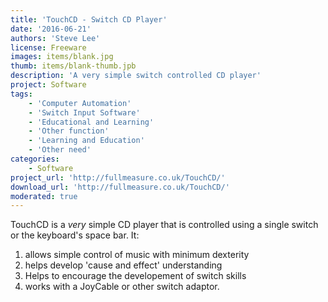 ```yaml
---
title: 'TouchCD - Switch CD Player'
date: '2016-06-21'
authors: 'Steve Lee'
license: Freeware
images: items/blank.jpg
thumb: items/blank-thumb.jpb
description: 'A very simple switch controlled CD player'
project: Software
tags:
    - 'Computer Automation'
    - 'Switch Input Software'
    - 'Educational and Learning'
    - 'Other function'
    - 'Learning and Education'
    - 'Other need'
categories:
    - Software
project_url: 'http://fullmeasure.co.uk/TouchCD/'
download_url: 'http://fullmeasure.co.uk/TouchCD/'
moderated: true
---
```

TouchCD is a _very_ simple CD player that is controlled using a single switch or the keyboard's space bar. It:

1. allows simple control of music with minimum dexterity
2. helps develop 'cause and effect' understanding
3. Helps to encourage the developement of switch skills
4. works with a JoyCable or other switch adaptor.


